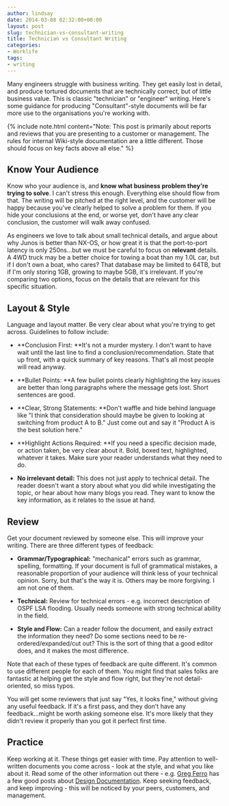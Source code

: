 ```yaml
---
author: lindsay
date: 2014-03-08 02:32:00+00:00
layout: post
slug: technician-vs-consultant-writing
title: Technician vs Consultant Writing
categories:
- Worklife
tags:
- writing
---
```


Many engineers struggle with business writing. They get easily lost in detail, and produce tortured documents that are technically correct, but of little business value. This is classic "technician" or "engineer" writing. Here's some guidance for producing "Consultant"-style documents will be far more use to the organisations you're working with.

{% include note.html content="Note: This post is primarily about reports and reviews that you are presenting to a customer or management. The rules for internal Wiki-style documentation are a little different. Those should focus on key facts above all else." %}




## Know Your Audience



Know who your audience is, and **know what business problem they're trying to solve**. I can't stress this enough. Everything else should flow from that. The writing will be pitched at the right level, and the customer will be happy because you've clearly helped to solve a problem for them. If you hide your conclusions at the end, or worse yet, don't have any clear conclusion, the customer will walk away confused.

As engineers we love to talk about small technical details, and argue about why Junos is better than NX-OS, or how great it is that the port-to-port latency is only 250ns...but we must be careful to focus on **relevant** details. A 4WD truck may be a better choice for towing a boat than my 1.0L car, but if I don't own a boat, who cares? That database may be limited to 64TB, but if I'm only storing 1GB, growing to maybe 5GB, it's irrelevant. If you're comparing two options, focus on the details that are relevant for this specific situation.



## Layout & Style



Language and layout matter. Be very clear about what you're trying to get across. Guidelines to follow include:




    
  * **Conclusion First: **It's not a murder mystery. I don't want to have wait until the last line to find a conclusion/recommendation. State that up front, with a quick summary of key reasons. That's all most people will read anyway.

    
  * **Bullet Points: **A few bullet points clearly highlighting the key issues are better than long paragraphs where the message gets lost. Short sentences are good.

    
  * **Clear, Strong Statements: **Don't waffle and hide behind language like "I think that consideration should maybe be given to looking at switching from product A to B." Just come out and say it "Product A is the best solution here."

    
  * **Highlight Actions Required: **If you need a specific decision made, or action taken, be very clear about it. Bold, boxed text, highlighted, whatever it takes. Make sure your reader understands what they need to do.

    
  * **No irrelevant detail:** This does not just apply to technical detail. The reader doesn't want a story about what you did while investigating the topic, or hear about how many blogs you read. They want to know the key information, as it relates to the issue at hand.





## Review



Get your document reviewed by someone else. This will improve your writing. There are three different types of feedback:




    
  * **Grammar/Typographical:** "mechanical" errors such as grammar, spelling, formatting. If your document is full of grammatical mistakes, a reasonable proportion of your audience will think less of your technical opinion. Sorry, but that's the way it is. Others may be more forgiving. I am not one of them.

    
  * **Technical:** Review for technical errors - e.g. incorrect description of OSPF LSA flooding. Usually needs someone with strong technical ability in the field.

    
  * **Style and Flow:** Can a reader follow the document, and easily extract the information they need? Do some sections need to be re-ordered/expanded/cut out? This is the sort of thing that a good editor does, and it makes the most difference.



Note that each of these types of feedback are quite different. It's common to use different people for each of them. You might find that sales folks are fantastic at helping get the style and flow right, but they're not detail-oriented, so miss typos.

You will get some reviewers that just say "Yes, it looks fine," without giving any useful feedback. If it's a first pass, and they don't have any feedback...might be worth asking someone else. It's more likely that they didn't review it properly than you got it perfect first time.



## Practice



Keep working at it. These things get easier with time. Pay attention to well-written documents you come across - look at the style, and what you like about it. Read some of the other information out there - e.g. [Greg Ferro](http://etherealmind.com/) has a few good posts about [Design Documentation](http://etherealmind.com/series/design-documentation/). Keep seeking feedback, and keep improving - this will be noticed by your peers, customers, and management.
